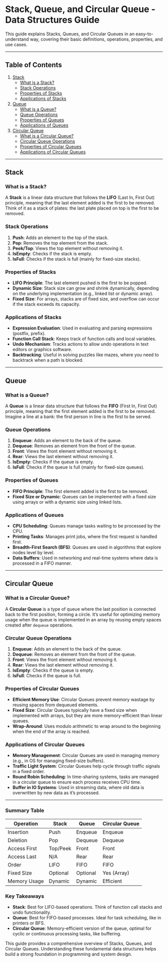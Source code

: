# Stack, Queue, and Circular Queue - Data Structures Guide

This guide explains Stacks, Queues, and Circular Queues in an easy-to-understand way, covering their basic definitions, operations, properties, and use cases.

---

## Table of Contents
1. [Stack](#stack)
   - [What is a Stack?](#what-is-a-stack)
   - [Stack Operations](#stack-operations)
   - [Properties of Stacks](#properties-of-stacks)
   - [Applications of Stacks](#applications-of-stacks)
2. [Queue](#queue)
   - [What is a Queue?](#what-is-a-queue)
   - [Queue Operations](#queue-operations)
   - [Properties of Queues](#properties-of-queues)
   - [Applications of Queues](#applications-of-queues)
3. [Circular Queue](#circular-queue)
   - [What is a Circular Queue?](#what-is-a-circular-queue)
   - [Circular Queue Operations](#circular-queue-operations)
   - [Properties of Circular Queues](#properties-of-circular-queues)
   - [Applications of Circular Queues](#applications-of-circular-queues)

---

## Stack

### What is a Stack?

A **Stack** is a linear data structure that follows the **LIFO** (Last In, First Out) principle, meaning that the last element added is the first to be removed. Think of it as a stack of plates: the last plate placed on top is the first to be removed.

### Stack Operations

1. **Push**: Adds an element to the top of the stack.
2. **Pop**: Removes the top element from the stack.
3. **Peek/Top**: Views the top element without removing it.
4. **IsEmpty**: Checks if the stack is empty.
5. **IsFull**: Checks if the stack is full (mainly for fixed-size stacks).

### Properties of Stacks

- **LIFO Principle**: The last element pushed is the first to be popped.
- **Dynamic Size**: Stack size can grow and shrink dynamically, depending on the underlying implementation (e.g., linked list or dynamic array).
- **Fixed Size**: For arrays, stacks are of fixed size, and overflow can occur if the stack exceeds its capacity.

### Applications of Stacks

- **Expression Evaluation**: Used in evaluating and parsing expressions (postfix, prefix).
- **Function Call Stack**: Keeps track of function calls and local variables.
- **Undo Mechanism**: Tracks actions to allow undo operations in text editors or graphics software.
- **Backtracking**: Useful in solving puzzles like mazes, where you need to backtrack when a path is blocked.

---

## Queue

### What is a Queue?

A **Queue** is a linear data structure that follows the **FIFO** (First In, First Out) principle, meaning that the first element added is the first to be removed. Imagine a line at a bank: the first person in line is the first to be served.

### Queue Operations

1. **Enqueue**: Adds an element to the back of the queue.
2. **Dequeue**: Removes an element from the front of the queue.
3. **Front**: Views the front element without removing it.
4. **Rear**: Views the last element without removing it.
5. **IsEmpty**: Checks if the queue is empty.
6. **IsFull**: Checks if the queue is full (mainly for fixed-size queues).

### Properties of Queues

- **FIFO Principle**: The first element added is the first to be removed.
- **Fixed Size or Dynamic**: Queues can be implemented with a fixed size using arrays or with a dynamic size using linked lists.

### Applications of Queues

- **CPU Scheduling**: Queues manage tasks waiting to be processed by the CPU.
- **Printing Tasks**: Manages print jobs, where the first request is handled first.
- **Breadth-First Search (BFS)**: Queues are used in algorithms that explore nodes level by level.
- **Data Buffers**: Used in networking and real-time systems where data is processed in a FIFO manner.

---

## Circular Queue

### What is a Circular Queue?

A **Circular Queue** is a type of queue where the last position is connected back to the first position, forming a circle. It’s useful for optimizing memory usage when the queue is implemented in an array by reusing empty spaces created after `dequeue` operations.

### Circular Queue Operations

1. **Enqueue**: Adds an element to the back of the queue.
2. **Dequeue**: Removes an element from the front of the queue.
3. **Front**: Views the front element without removing it.
4. **Rear**: Views the last element without removing it.
5. **IsEmpty**: Checks if the queue is empty.
6. **IsFull**: Checks if the queue is full.

### Properties of Circular Queues

- **Efficient Memory Use**: Circular Queues prevent memory wastage by reusing spaces from dequeued elements.
- **Fixed Size**: Circular Queues typically have a fixed size when implemented with arrays, but they are more memory-efficient than linear queues.
- **Wrap-Around**: Uses modulo arithmetic to wrap around to the beginning when the end of the array is reached.

### Applications of Circular Queues

- **Memory Management**: Circular Queues are used in managing memory (e.g., in OS for managing fixed-size buffers).
- **Traffic Light System**: Circular Queues help cycle through traffic signals in a fixed order.
- **Round Robin Scheduling**: In time-sharing systems, tasks are managed in a circular queue to ensure each process receives CPU time.
- **Buffer in IO Systems**: Used in streaming data, where old data is overwritten by new data as it’s processed.

---

### Summary Table

| Operation      | Stack      | Queue     | Circular Queue |
|----------------|------------|-----------|----------------|
| Insertion      | Push       | Enqueue   | Enqueue       |
| Deletion       | Pop        | Dequeue   | Dequeue       |
| Access First   | Top/Peek   | Front     | Front         |
| Access Last    | N/A        | Rear      | Rear          |
| Order          | LIFO       | FIFO      | FIFO          |
| Fixed Size     | Optional   | Optional  | Yes (Array)   |
| Memory Usage   | Dynamic    | Dynamic   | Efficient     |

### Key Takeaways

- **Stack**: Best for LIFO-based operations. Think of function call stacks and undo functionality.
- **Queue**: Best for FIFO-based processes. Ideal for task scheduling, like in printers or BFS.
- **Circular Queue**: Memory-efficient version of the queue, optimal for cyclic or continuous processing tasks, like buffering.

This guide provides a comprehensive overview of Stacks, Queues, and Circular Queues. Understanding these fundamental data structures helps build a strong foundation in programming and system design.
